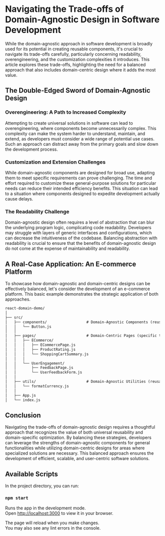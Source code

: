 # **Navigating the Trade-offs of Domain-Agnostic Design in Software Development**

While the domain-agnostic approach in software development is broadly used for its potential in creating reusable components, it's crucial to navigate its trade-offs carefully, particularly concerning readability, overengineering, and the customization complexities it introduces. This article explores  these trade-offs, highlighting the need for a balanced approach that also includes domain-centric design where it adds the most value.

## **The Double-Edged Sword of Domain-Agnostic Design**

### **Overengineering: A Path to Increased Complexity**

Attempting to create universal solutions in software can lead to overengineering, where components become unnecessarily complex. This complexity can make the system harder to understand, maintain, and extend, as developers must consider a wide range of potential use cases. Such an approach can distract away from the primary goals and slow down the development process.

### **Customization and Extension Challenges**

While domain-agnostic components are designed for broad use, adapting them to meet specific requirements can prove challenging. The time and effort required to customize these general-purpose solutions for particular needs can reduce their intended efficiency benefits. This situation can lead to a situation where components designed to expedite development actually cause delays.

### **The Readability Challenge**

Domain-agnostic design often requires a level of abstraction that can blur the underlying program logic, complicating code readability. Developers may struggle with layers of generic interfaces and configurations, which can decrease the intuitiveness of the codebase. Balancing abstraction with readability is crucial to ensure that the benefits of domain-agnostic design do not come at the expense of maintainability and readability.

## **A Real-Case Application: An E-commerce Platform**

To showcase how domain-agnostic and domain-centric designs can be effectively balanced, let's consider the development of an e-commerce platform. This basic example demonstrates the strategic application of both approaches.

```markdown
react-domain-demo/
│
├── src/
│   ├── components/                  # Domain-Agnostic Components (reusable across domains)
│   │   └── Button.js
│   │
│   ├── pages/                       # Domain-Centric Pages (specific to particular domains)
│   │   ├── ECommerce/
│   │   │   ├── ECommercePage.js
│   │   │   ├── ProductRating.js
│   │   │   └── ShoppingCartSummary.js
│   │   │
│   │   └── UserEngagement/
│   │       ├── FeedbackPage.js
│   │       └── UserFeedbackForm.js
│   │
│   ├── utils/                       # Domain-Agnostic Utilities (reusable across domains)
│   │   └── formatCurrency.js
│   │
│   ├── App.js
│   └── index.js
```

## **Conclusion**

Navigating the trade-offs of domain-agnostic design requires a thoughtful approach that recognizes the value of both universal reusability and domain-specific optimization. By balancing these strategies, developers can leverage the strengths of domain-agnostic components for general functionalities while utilizing domain-centric designs for areas where specialized solutions are necessary. This balanced approach ensures the development of efficient, scalable, and user-centric software solutions.

## Available Scripts

In the project directory, you can run:

### `npm start`

Runs the app in the development mode.\
Open [http://localhost:3000](http://localhost:3000) to view it in your browser.

The page will reload when you make changes.\
You may also see any lint errors in the console.
